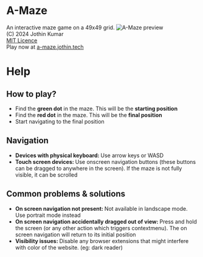 # A-Maze
An interactive maze game on a 49x49 grid.
![A-Maze preview](https://cdn.jothin.tech/img/a-maze.png)
<br>
(C) 2024 Jothin Kumar
<br>
[MIT Licence](https://github.com/Jothin-kumar/a-maze/blob/main/LICENSE)
<br>
Play now at [a-maze.jothin.tech](https://a-maze.jothin.tech)
# Help
<h2>How to play?</h2>
<ul>
    <li>Find the <strong>green dot</strong> in the maze. This will be the <strong>starting position</strong></li>
    <li>Find the <strong>red dot</strong> in the maze. This will be the <strong>final position</strong></li>
    <li>Start navigating to the final position</li>
</ul>
<h2>Navigation</h2>
<ul>
    <li><strong>Devices with physical keyboard: </strong>Use arrow keys or WASD</li>
    <li><strong>Touch screen devices: </strong>Use onscreen navigation buttons (these buttons can be dragged to anywhere in the screen). If the maze is not fully visible, it can be scrolled</li>
</ul>
<h2>Common problems & solutions</h2>
<ul>
    <li><strong>On screen navigation not present: </strong>Not available in landscape mode. Use portrait mode instead</li>
    <li><strong>On screen navigation accidentally dragged out of view: </strong>Press and hold the screen (or any other action which triggers contextmenu). The on screen navigation will return to its initial position</li>
    <li><strong>Visibility issues: </strong>Disable any browser extensions that might interfere with color of the website. (eg: dark reader)</li>
</ul>
